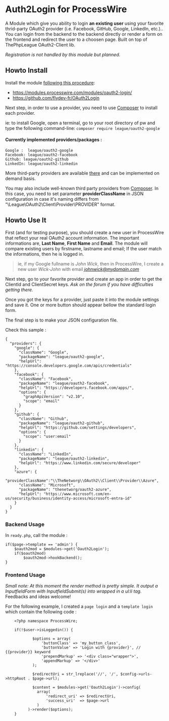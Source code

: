 # Auth2Login for ProcessWire

A Module which give you ability to login **an existing user** using your favorite thrid-party OAuth2 provider (i.e. Facebook, GitHub, Google, LinkedIn, etc.)..
You can login from the backend to the backend directly or render a form on the frontend and redirect the user to a choosen page.
Built on top of ThePhpLeague OAuth2-Client lib.

*Registration is not handled by this module but planned.*


## Howto Install

Install the module [following this procedure](https://modules.processwire.com/install-uninstall/):

 - https://modules.processwire.com/modules/oauth2-login/
 - https://github.com/flydev-fr/OAuth2Login

Next step, in order to use a provider, you need to use [Composer](https://getcomposer.org/doc/00-intro.md) to install each provider.

ie: to install Google, open a terminal, go to your root directory of pw and type the following command-line: `composer require league/oauth2-google`

#### Currently implemented providers/packages :

    Google :  league/oauth2-google
    Facebook: league/oauth2-facebook
    Github: league/oauth2-github
    LinkedIn: league/oauth2-linkedin


More third-party providers are available [there](http://oauth2-client.thephpleague.com/providers/thirdparty/) and can be implemented on demand basis.

You may also include well-known third party providers from [Composer](https://packagist.org/?query=League%20oauth2). In this case, you need to set parameter **providerClassName** in JSON configuration in case it's naming differs from "\League\OAuth2\Client\Provider\PROVIDER" format.

## Howto Use It

First (and for testing purpose), you should create a new user in ProcessWire that reflect your real OAuth2 account information. The important informations are, **Last Name**, **First Name** and **Email**. The module will compare existing users by firstname, lastname and email; If the user match the informations, then he is logged in.

> ie, if my Google fullname is *John Wick*, then in ProcessWire, I
> create a new user  *Wick-John*  with email  *johnwick@mydomain.com*

Next step, go to your favorite provider and create an app in order to get the ClientId and ClientSecret keys. *Ask on the forum if you have difficulties getting there.*

Once you got the keys for a provider, just paste it into the module settings and save it. One or more button should appear bellow the standard login form.


The final step is to make your JSON configuration file.

Check this sample :
```
{
  "providers": {
    "google": {
      "className": "Google",
      "packageName": "league/oauth2-google",
      "helpUrl": "https://console.developers.google.com/apis/credentials"
    },
    "facebook": {
      "className": "Facebook",
      "packageName": "league/oauth2-facebook",
      "helpUrl": "https://developers.facebook.com/apps/",
      "options": {
        "graphApiVersion": "v2.10",
        "scope": "email"
      }
    },
    "github": {
      "className": "Github",
      "packageName": "league/oauth2-github",
      "helpUrl": "https://github.com/settings/developers",
      "options": {
        "scope": "user:email"
      }
    },
    "linkedin": {
      "className": "LinkedIn",
      "packageName": "league/oauth2-linkedin",
      "helpUrl": "https://www.linkedin.com/secure/developer"
    },
    "azure": {
      "providerClassName":"\\TheNetworg\\OAuth2\\Client\\Provider\\Azure",
      "className": "Microsoft",
      "packageName": "thenetworg/oauth2-azure",
      "helpUrl": "https://www.microsoft.com/en-us/security/business/identity-access/microsoft-entra-id"
    }
  }
}
```


### Backend Usage

In `ready.php`, call the module :
```
if($page->template == 'admin') {
    $oauth2mod = $modules->get('Oauth2Login');
    if($oauth2mod)
        $oauth2mod->hookBackend();
}
```


### Frontend Usage
*Small note: At this moment the render method is pretty simple. It output a InputfieldForm with InputfieldSubmit(s) into wrapped in a ul:li tag.* Feedbacks and ideas welcome!

For the following example, I created a `page login` and a `template login` which contain the following code :

```
    <?php namespace ProcessWire;

	if(!$user->isLoggedin()) {

		    $options = array(
		        'buttonClass' => 'my_button_class',
		        'buttonValue' => 'Login with {provider}', // {{provider}} keyword
		        'prependMarkup' => '<div class="wrapper">',
		        'appendMarkup' => '</div>'
		    );

		    $redirectUri = str_lreplace('//', '/', $config->urls->httpRoot . $page->url);

		    $content = $modules->get('Oauth2Login')->config(
	          array(
	              'redirect_uri' => $redirectUri,
	              'success_uri'  => $page->url
	          )
	      )->render($options);
	}
```



